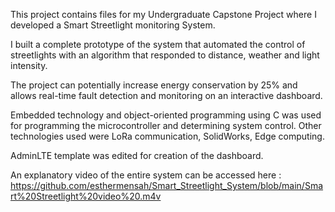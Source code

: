 This project contains files for my Undergraduate Capstone Project where I developed a Smart Streetlight monitoring System. 

I built a complete prototype of the system  that automated the control of streetlights with an algorithm that responded to distance, weather and light intensity. 

The project can potentially increase energy conservation by 25% and allows real-time fault detection and monitoring on an interactive dashboard.

Embedded technology and object-oriented programming using C was used for programming the microcontroller and determining system control. Other technologies used were LoRa communication, SolidWorks, Edge computing.

AdminLTE template was edited for creation of the dashboard.

An explanatory video of the entire system can be accessed here : https://github.com/esthermensah/Smart_Streetlight_System/blob/main/Smart%20Streetlight%20video%20.m4v 
